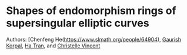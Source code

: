 # Shapes of endomorphism rings of supersingular elliptic curves

Authors: [Chenfeng He(https://www.slmath.org/people/64904), [Gaurish Korpal](https://gkorpal.github.io/), [Ha Tran](https://sites.google.com/site/hatrannguyenthanh/home), and [Christelle Vincent](https://www.uvm.edu/~cvincen1/)
